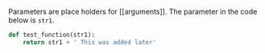 Parameters are place holders for [[arguments]].  The parameter in the code below is `str1`.

```python
def test_function(str1):
	return str1 + ' This was added later'
```